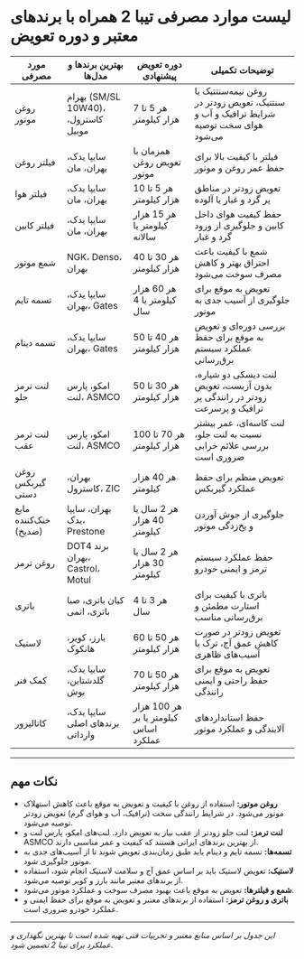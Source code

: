 # لیست موارد مصرفی تیبا 2 همراه با برندهای معتبر و دوره تعویض

| مورد مصرفی           | بهترین برندها و مدل‌ها                         | دوره تعویض پیشنهادی                      | توضیحات تکمیلی                                                                                   |
|----------------------|-----------------------------------------------|------------------------------------------|--------------------------------------------------------------------------------------------------|
| روغن موتور           | بهرام (SM/SL 10W40)، کاسترول، موبیل          | هر 5 تا 7 هزار کیلومتر                   | روغن نیمه‌سنتتیک یا سنتتیک، تعویض زودتر در شرایط ترافیک و آب و هوای سخت توصیه می‌شود      |
| فیلتر روغن           | سایپا یدک، بهران، مان                          | همزمان با تعویض روغن موتور               | فیلتر با کیفیت بالا برای حفظ عمر روغن و موتور                                                  |
| فیلتر هوا            | سایپا یدک، بهران، مان                          | هر 5 تا 10 هزار کیلومتر                   | تعویض زودتر در مناطق پر گرد و غبار یا آلوده                                                |
| فیلتر کابین          | سایپا یدک، بهران، مان                          | هر 15 هزار کیلومتر یا سالانه              | حفظ کیفیت هوای داخل کابین و جلوگیری از ورود گرد و غبار                                        |
| شمع موتور            | NGK، Denso، بهران                              | هر 30 تا 40 هزار کیلومتر                   | شمع با کیفیت باعث احتراق بهتر و کاهش مصرف سوخت می‌شود                                    |
| تسمه تایم            | سایپا یدک، بهران، Gates                        | هر 60 هزار کیلومتر یا 4 سال                | تعویض به موقع برای جلوگیری از آسیب جدی به موتور                                         |
| تسمه دینام           | سایپا یدک، بهران، Gates                        | هر 40 تا 50 هزار کیلومتر                   | بررسی دوره‌ای و تعویض به موقع برای حفظ عملکرد سیستم برق‌رسانی                                |
| لنت ترمز جلو          | امکو، پارس لنت، ASMCO                          | هر 30 تا 50 هزار کیلومتر                   | لنت دیسکی دو شیاره، بدون آزبست، تعویض زودتر در رانندگی پر ترافیک و پرسرعت                |
| لنت ترمز عقب          | امکو، پارس لنت، ASMCO                          | هر 70 تا 100 هزار کیلومتر                  | لنت کاسه‌ای، عمر بیشتر نسبت به لنت جلو، بررسی علائم خرابی ضروری است                         |
| روغن گیربکس دستی      | بهران، کاسترول، ZIC                            | هر 40 هزار کیلومتر                         | تعویض منظم برای حفظ عملکرد گیربکس                                                             |
| مایع خنک‌کننده (ضدیخ) | بهران، سایپا یدک، Prestone                     | هر 2 سال یا 40 هزار کیلومتر                | جلوگیری از جوش آوردن و یخ‌زدگی موتور                                                          |
| روغن ترمز            | DOT4 برند بهران، Castrol، Motul                 | هر 2 سال یا 30 هزار کیلومتر                | حفظ عملکرد سیستم ترمز و ایمنی خودرو                                                           |
| باتری                | کیان باتری، صبا باتری، اتمی                     | هر 3 تا 4 سال                              | باتری با کیفیت برای استارت مطمئن و برق‌رسانی مناسب                                            |
| لاستیک               | بارز، کویر، هانکوک                             | هر 50 تا 60 هزار کیلومتر                   | تعویض زودتر در صورت کاهش عمق آج، ترک یا آسیب‌های ظاهری                                  |
| کمک فنر              | سایپا یدک، گلدشتاین، بوش                       | هر 50 تا 70 هزار کیلومتر                   | تعویض به موقع برای حفظ راحتی و ایمنی رانندگی                                                 |
| کاتالیزور            | سایپا یدک، برندهای اصلی وارداتی                | هر 100 هزار کیلومتر یا بر اساس عملکرد     | حفظ استانداردهای آلایندگی و عملکرد موتور                                                     |

---

## نکات مهم

- **روغن موتور:** استفاده از روغن با کیفیت و تعویض به موقع باعث کاهش استهلاک موتور می‌شود. در شرایط رانندگی سخت (ترافیک، آب و هوای گرم) تعویض زودتر توصیه می‌شود.
- **لنت ترمز:** لنت جلو زودتر از عقب نیاز به تعویض دارد. لنت‌های امکو، پارس لنت و ASMCO از بهترین برندهای ایرانی هستند که کیفیت و عمر مناسبی دارند.
- **تسمه‌ها:** تسمه تایم و دینام باید طبق زمان‌بندی تعویض شوند تا از آسیب‌های جدی به موتور جلوگیری شود.
- **لاستیک:** تعویض لاستیک باید بر اساس عمق آج و سلامت لاستیک انجام شود، استفاده از برندهای معتبر مانند بارز و کویر توصیه می‌شود.
- **شمع و فیلترها:** تعویض به موقع باعث بهبود مصرف سوخت و عملکرد موتور می‌شود.
- **باتری و روغن ترمز:** استفاده از برندهای معتبر و تعویض به موقع برای حفظ ایمنی و عملکرد خودرو ضروری است.

---

*این جدول بر اساس منابع معتبر و تجربیات فنی تهیه شده است تا بهترین نگهداری و عملکرد برای تیبا 2 تضمین شود.*
